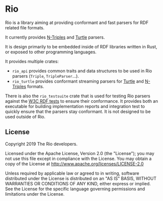 Rio
===

Rio is a library aiming at providing conformant and fast parsers for RDF related file formats.

It currently provides [N-Triples](https://www.w3.org/TR/n-triples/) and [Turtle](https://www.w3.org/TR/turtle/) parsers.

It is design primarily to be embedded inside of RDF libraries written in Rust, or exposed to other programming languages.

It provides multiple crates:
* `rio_api` provides common traits and data structures to be used in Rio parsers (`Triple`, `TripleParser`...).
* `rio_turtle` provides conformant streaming parsers for [Turtle](https://www.w3.org/TR/turtle/) and [N-Triples](https://www.w3.org/TR/n-triples/) formats.

There is also the `rio_testsuite` crate that is used for testing Rio parsers against the [W3C RDF tests](http://w3c.github.io/rdf-tests/) to ensure their conformance.
It provides both an executable for building implementation reports and integration test to quickly ensure that the parsers stay conformant.
It is not designed to be used outside of Rio.


## License

Copyright 2019 The Rio developers.

Licensed under the Apache License, Version 2.0 (the "License");
you may not use this file except in compliance with the License.
You may obtain a copy of the License at http://www.apache.org/licenses/LICENSE-2.0

Unless required by applicable law or agreed to in writing, software
distributed under the License is distributed on an "AS IS" BASIS,
WITHOUT WARRANTIES OR CONDITIONS OF ANY KIND, either express or implied.
See the License for the specific language governing permissions and
limitations under the License.
